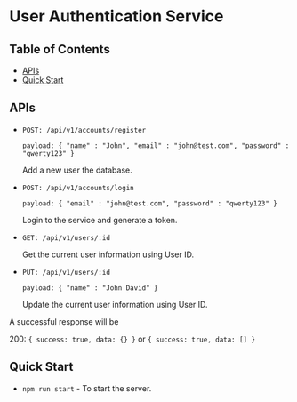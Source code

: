 # User Authentication Service

## Table of Contents

- [APIs](#apis)
- [Quick Start](#quick-start)


## APIs

- `POST: /api/v1/accounts/register`

  `payload:
{
  "name" : "John",
  "email" : "john@test.com",
  "password" : "qwerty123"
}`

  Add a new user the database.
  
- `POST: /api/v1/accounts/login`

  `payload:
{
  "email" : "john@test.com",
  "password" : "qwerty123"
}`

  Login to the service and generate a token.

- `GET: /api/v1/users/:id`

  Get the current user information using User ID.

- `PUT: /api/v1/users/:id`

  `payload:
{
  "name" : "John David"
}`

  Update the current user information using User ID.

A successful response will be

200: `{ success: true, data: {} }` or `{ success: true, data: [] }`


## Quick Start

- `npm run start` - To start the server.


